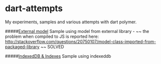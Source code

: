 dart-attempts
=============

My experiments, samples and various attempts with dart polymer.


#####[External model](web/external_model)
Sample using model from external library - ~~ the problem when compiled to JS is reported here: 
http://stackoverflow.com/questions/20750107/model-class-imported-from-packaged-library ~~ SOLVED


#####[IndexedDB & Indexes](web/indexeddb)
Sample using indexeddb
